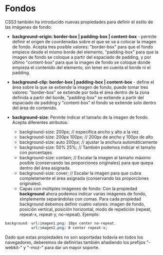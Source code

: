 # Fondos

CSS3 también ha introducido nuevas propiedades para definir el estilo de las imágenes de fondo:

* **background-origin: border-box | padding-box | content-box** - permite definir el origen de coordenadas sobre el que se va a colocar la imagen de fondo. Acepta tres posible valores: "border-box" para que el fondo empiece desde el mismo borde del elemento, "padding-box" para que la imagen de fondo se coloque a partir del espaciado de padding, y por último "content-box" para que la imagen de fondo se coloque donde empieza el contenido del elemento, sin tener en cuenta el borde ni el padding.

* **background-clip: border-box | padding-box | content-box** - define el área sobre la que se extiende la imagen de fondo, puede tomar tres valores: "border-box" se extiende por toda el área dentro de la zona definida a partir del borde, "padding-box" se extiende a partir del espaciado de padding y "content-box" el fondo se extiende solo dentro del área de contenido.

* **background-size**: Permite indicar el tamaño de la imagen de fondo. Acepta diferentes atributos:

  * background-size: 200px; // especifica ancho y alto a la vez
  * background-size: 200px 100px; // 200px de ancho y 100px de alto
  * background-size: auto 200px; // ajustar la anchura automáticamente
  * background-size: 50% 25%; // También podemos indicar el tamaño con porcentajes
  * background-size: contain; // Escalar la imagen al tamaño máximo posible (conservando las proporciones originales) para que quepa dentro del área asignada.
  * background-size: cover; // Escalar la imagen para que cubra completamente el área asignada (conservando las proporciones originales).
  * Capas con múltiples imágenes de fondo: Con la propiedad **background** ahora podemos indicar varias imágenes de fondo, simplemente separándolas con comas. Para cada propiedad background debemos definir cuatro valores: imagen de fondo, posición vertical, posición horizontal, modo de repetición (repeat, repeat-x, repeat-y, no-repeat). Ejemplo:

```css
background: url(imagen1.png) 10px center no-repeat,
            url(imagen2.png) 0 center repeat-x;
```

Dado que estas propiedades no son soportadas todavía en todos los navegadores, deberemos de definirlas también añadiendo los prefijos "-webkit-" y "-moz-" para dar un mayor soporte.

